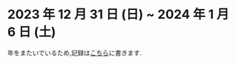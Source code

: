 # 2023 年 12 月 31 日 (日) ~ 2024 年 1 月 6 日 (土)
年をまたいでいるため,記録は[こちら](https://github.com/nil-ramuda/weekly-report/blob/main/2024/0101-0106.md)に書きます.
